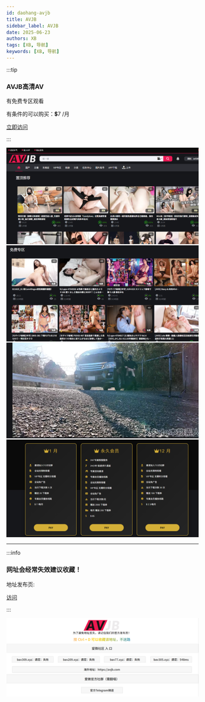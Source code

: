 ```yaml
---
id: daohang-avjb
title: AVJB
sidebar_label: AVJB
date: 2025-06-23
authors: XB
tags: [XB, 导航]
keywords: [XB, 导航]
---
```

:::tip
### AVJB高清AV

有免费专区观看

有条件的可以购买：💲7 /月

[立即访问](https://bbav110.com/)


:::

![](avjb.assets/image-avjb1.png)
![](avjb.assets/image-avjb2.png)
![](avjb.assets/image-avjb3.png)
![](avjb.assets/image-avjb4.png)

---
:::info
### 网址会经常失效建议收藏！    

地址发布页:    

[访问](https://dgghmkaaqe5se.cloudfront.net/)

:::

![](avjb.assets/image-avjb5.png)

